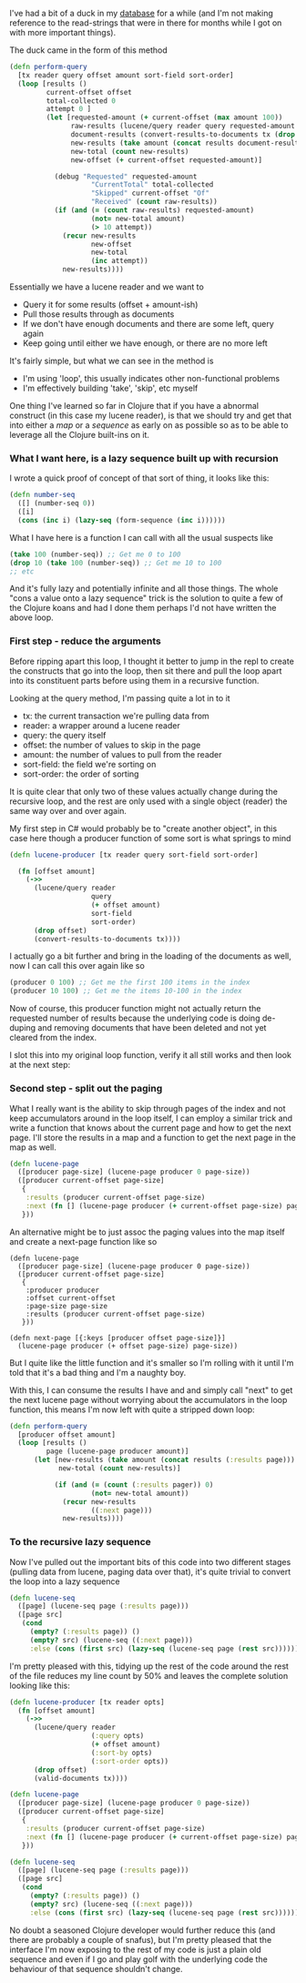 I've had a bit of a duck in my [database](http://github.com/robashton/cravendb) for a while (and I'm not making reference to the read-strings that were in there for months while I got on with more important things).

The duck came in the form of this method

```clojure
(defn perform-query 
  [tx reader query offset amount sort-field sort-order]
  (loop [results ()
         current-offset offset
         total-collected 0
         attempt 0 ]
         (let [requested-amount (+ current-offset (max amount 100))
               raw-results (lucene/query reader query requested-amount sort-field sort-order)
               document-results (convert-results-to-documents tx (drop current-offset raw-results))
               new-results (take amount (concat results document-results))
               new-total (count new-results) 
               new-offset (+ current-offset requested-amount)]

           (debug "Requested" requested-amount 
                    "CurrentTotal" total-collected 
                    "Skipped" current-offset "Of"
                    "Received" (count raw-results))
           (if (and (= (count raw-results) requested-amount)
                    (not= new-total amount)
                    (> 10 attempt))
             (recur new-results 
                    new-offset 
                    new-total
                    (inc attempt))
             new-results))))
```

Essentially we have a lucene reader and we want to

- Query it for some results (offset + amount-ish)
- Pull those results through as documents
- If we don't have enough documents and there are some left, query again
- Keep going until either we have enough, or there are no more left

It's fairly simple, but what we can see in the method is

- I'm using 'loop', this usually indicates other non-functional problems
- I'm effectively building 'take', 'skip', etc myself

One thing I've learned so far in Clojure that if you have a abnormal construct (in this case my lucene reader), is that we should try and get that into either a *map* or a *sequence* as early on as possible so as to be able to leverage all the Clojure built-ins on it.

### What I want here, is a lazy sequence built up with recursion

I wrote a quick proof of concept of that sort of thing, it looks like this:

```clojure
(defn number-seq 
  ([] (number-seq 0))
  ([i]
  (cons (inc i) (lazy-seq (form-sequence (inc i))))))
```

What I have here is a function I can call with all the usual suspects like

```clojure
(take 100 (number-seq)) ;; Get me 0 to 100
(drop 10 (take 100 (number-seq)) ;; Get me 10 to 100
;; etc
```

And it's fully lazy and potentially infinite and all those things. The whole "cons a value onto a lazy sequence" trick is the solution to quite a few of the Clojure koans and had I done them perhaps I'd not have written the above loop.

### First step - reduce the arguments

Before ripping apart this loop, I thought it better to jump in the repl to create the constructs that go into the loop, then sit there and pull the loop apart into its constituent parts before using them in a recursive function.

Looking at the query method, I'm passing quite a lot in to it

- tx: the current transaction we're pulling data from
- reader: a wrapper around a lucene reader
- query: the query itself
- offset: the number of values to skip in the page
- amount: the number of values to pull from the reader
- sort-field: the field we're sorting on
- sort-order: the order of sorting

It is quite clear that only two of these values actually change during the recursive loop, and the rest are only used with a single object (reader) the same way over and over again.

My first step in C# would probably be to "create another object", in this case here though a producer function of some sort is what springs to mind

```clojure
(defn lucene-producer [tx reader query sort-field sort-order]

  (fn [offset amount]
    (->> 
      (lucene/query reader 
                    query 
                    (+ offset amount) 
                    sort-field 
                    sort-order) 
      (drop offset) 
      (convert-results-to-documents tx))))
```

I actually go a bit further and bring in the loading of the documents as well, now I can call this over again like so

```clojure
(producer 0 100) ;; Get me the first 100 items in the index
(producer 10 100) ;; Get me the items 10-100 in the index
```

Now of course, this producer function might not actually return the requested number of results because the underlying code is doing de-duping and removing documents that have been deleted and not yet cleared from the index.

I slot this into my original loop function, verify it all still works and then look at the next step:

### Second step - split out the paging

What I really want is the ability to skip through pages of the index and not keep accumulators around in the loop itself, I can employ a similar trick and write a function that knows about the current page and how to get the next page. I'll store the results in a map and a function to get the next page in the map as well.


```clojure
(defn lucene-page 
  ([producer page-size] (lucene-page producer 0 page-size))
  ([producer current-offset page-size]
   {
    :results (producer current-offset page-size)
    :next (fn [] (lucene-page producer (+ current-offset page-size) page-size))
   }))
```

An alternative might be to just assoc the paging values into the map itself and create a next-page function like so

```
(defn lucene-page 
  ([producer page-size] (lucene-page producer 0 page-size))
  ([producer current-offset page-size]
   {
    :producer producer
    :offset current-offset
    :page-size page-size
    :results (producer current-offset page-size)
   }))

(defn next-page [{:keys [producer offset page-size]}]
  (lucene-page producer (+ offset page-size) page-size))
```

But I quite like the little function and it's smaller so I'm rolling with it until I'm told that it's a bad thing and I'm a naughty boy.

With this, I can consume the results I have and and simply call "next" to get the next lucene page without worrying about the accumulators in the loop function, this means I'm now left with quite a stripped down loop:


```clojure
(defn perform-query 
  [producer offset amount]
  (loop [results ()
         page (lucene-page producer amount)]
      (let [new-results (take amount (concat results (:results page)))
            new-total (count new-results)]

           (if (and (= (count (:results pager)) 0)
                    (not= new-total amount))
             (recur new-results 
                    ((:next page)))
             new-results))))
```

### To the recursive lazy sequence

Now I've pulled out the important bits of this code into two different stages (pulling data from lucene, paging data over that), it's quite trivial to convert the loop into a lazy sequence

```clojure
(defn lucene-seq 
  ([page] (lucene-seq page (:results page)))
  ([page src]
   (cond
     (empty? (:results page)) ()
     (empty? src) (lucene-seq ((:next page)))
     :else (cons (first src) (lazy-seq (lucene-seq page (rest src)))))))
```

I'm pretty pleased with this, tidying up the rest of the code around the rest of the file reduces my line count by 50% and leaves the complete solution looking like this:

```clojure
(defn lucene-producer [tx reader opts]
  (fn [offset amount]
    (->> 
      (lucene/query reader 
                    (:query opts) 
                    (+ offset amount) 
                    (:sort-by opts) 
                    (:sort-order opts)) 
      (drop offset) 
      (valid-documents tx))))

(defn lucene-page 
  ([producer page-size] (lucene-page producer 0 page-size))
  ([producer current-offset page-size]
   {
    :results (producer current-offset page-size)
    :next (fn [] (lucene-page producer (+ current-offset page-size) page-size))
   }))

(defn lucene-seq 
  ([page] (lucene-seq page (:results page)))
  ([page src]
   (cond
     (empty? (:results page)) ()
     (empty? src) (lucene-seq ((:next page)))
     :else (cons (first src) (lazy-seq (lucene-seq page (rest src)))))))
```

No doubt a seasoned Clojure developer would further reduce this (and there are probably a couple of snafus), but I'm pretty pleased that the interface I'm now exposing to the rest of my code is just a plain old sequence and even if I go and play golf with the underlying code the behaviour of that sequence shouldn't change. 






